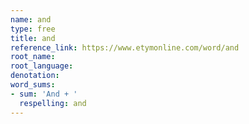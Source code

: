 ```yaml
---
name: and
type: free
title: and
reference_link: https://www.etymonline.com/word/and
root_name: 
root_language: 
denotation: 
word_sums:
- sum: 'And + '
  respelling: and
---
```


